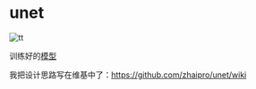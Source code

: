 # unet

![tt](https://user-images.githubusercontent.com/8620842/80687226-8ec6b400-8afc-11ea-8993-d4d0c9cd8450.jpg)

训练好的[模型](https://pan.baidu.com/s/1arpxQ2r0hLtHzIN9QXDHKw)

我把设计思路写在维基中了：https://github.com/zhaipro/unet/wiki
